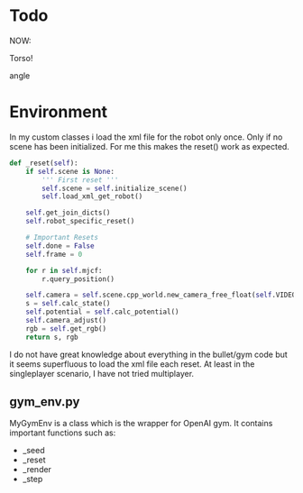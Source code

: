 #  Todo


NOW:

Torso!

angle


# Environment


In my custom classes i load the xml file for the robot only once. Only if no scene has been initialized. For me this makes the reset() work as expected.

```python
def _reset(self):
	if self.scene is None:
		''' First reset '''
		self.scene = self.initialize_scene()
		self.load_xml_get_robot()

	self.get_join_dicts()
	self.robot_specific_reset()

	# Important Resets
	self.done = False
	self.frame = 0

	for r in self.mjcf:
		r.query_position()

	self.camera = self.scene.cpp_world.new_camera_free_float(self.VIDEO_W, self.VIDEO_H, "video_camera")
	s = self.calc_state()
	self.potential = self.calc_potential()
	self.camera_adjust()
	rgb = self.get_rgb()
	return s, rgb
```

I do not have great knowledge about everything in the bullet/gym code but it seems superfluous to load the xml file each reset. At least in the singleplayer scenario, I have not tried multiplayer.

## gym_env.py

MyGymEnv is a class which is the wrapper for OpenAI gym. It contains important functions such as:
* _seed
* _reset
* _render
* _step


